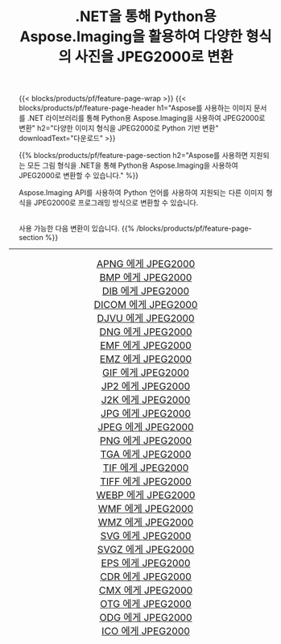 ﻿---
title: .NET을 통해 Python용 Aspose.Imaging을 활용하여 다양한 형식의 사진을 JPEG2000로 변환 
weight: 3920
url: /ko/python-net/conversion/to/jpeg2000/ 
lang: ko
langdirlevel: 2
locales: zh-hans,ja,it,ru,de,es,fr,nl,id,lt,pl,pt,vi,tr,ko,zh-hant,ar,hi,th,sv,cs,uk,he
description: .NET 라이브러리를 통해 Python용 Aspose.Imaging을 사용하여 다양한 형식을 JPEG2000로 변환할 수 있습니다.
---

{{< blocks/products/pf/feature-page-wrap >}}
{{< blocks/products/pf/feature-page-header h1="Aspose를 사용하는 이미지 문서를 .NET 라이브러리를 통해 Python용 Aspose.Imaging을 사용하여 JPEG2000로 변환" h2="다양한 이미지 형식을 JPEG2000로 Python 기반 변환" downloadText="다운로드" >}}


{{% blocks/products/pf/feature-page-section  h2="Aspose를 사용하면 지원되는 모든 그림 형식을 .NET을 통해 Python용 Aspose.Imaging을 사용하여 JPEG2000로 변환할 수 있습니다." %}}
<p align=justify>Aspose.Imaging API를 사용하여 Python 언어를 사용하여 지원되는 다른 이미지 형식을 JPEG2000로 프로그래밍 방식으로 변환할 수 있습니다.</p>
<br/>
사용 가능한 다음 변환이 있습니다.
{{% /blocks/products/pf/feature-page-section %}}
<div class="container-fluid productfamilypage bg-gray">
    <div class="convertypes bg-gray agp-content section">
        <div class="container">
		<hr style="margin-left:-20px;"/>
		<div class="row other-converters" style="gap: 10px;font-size: 19px;text-align:center;">
		    <div class='col-md-2 other-converter remove-lp remove-rp'><a href="/imaging/ko/python-net/conversion/apng-to-jpeg2000/" style="padding:15px;">APNG 에게 JPEG2000</a></div>
<div class='col-md-2 other-converter remove-lp remove-rp'><a href="/imaging/ko/python-net/conversion/bmp-to-jpeg2000/" style="padding:15px;">BMP 에게 JPEG2000</a></div>
<div class='col-md-2 other-converter remove-lp remove-rp'><a href="/imaging/ko/python-net/conversion/dib-to-jpeg2000/" style="padding:15px;">DIB 에게 JPEG2000</a></div>
<div class='col-md-2 other-converter remove-lp remove-rp'><a href="/imaging/ko/python-net/conversion/dicom-to-jpeg2000/" style="padding:15px;">DICOM 에게 JPEG2000</a></div>
<div class='col-md-2 other-converter remove-lp remove-rp'><a href="/imaging/ko/python-net/conversion/djvu-to-jpeg2000/" style="padding:15px;">DJVU 에게 JPEG2000</a></div>
<div class='col-md-2 other-converter remove-lp remove-rp'><a href="/imaging/ko/python-net/conversion/dng-to-jpeg2000/" style="padding:15px;">DNG 에게 JPEG2000</a></div>
<div class='col-md-2 other-converter remove-lp remove-rp'><a href="/imaging/ko/python-net/conversion/emf-to-jpeg2000/" style="padding:15px;">EMF 에게 JPEG2000</a></div>
<div class='col-md-2 other-converter remove-lp remove-rp'><a href="/imaging/ko/python-net/conversion/emz-to-jpeg2000/" style="padding:15px;">EMZ 에게 JPEG2000</a></div>
<div class='col-md-2 other-converter remove-lp remove-rp'><a href="/imaging/ko/python-net/conversion/gif-to-jpeg2000/" style="padding:15px;">GIF 에게 JPEG2000</a></div>
<div class='col-md-2 other-converter remove-lp remove-rp'><a href="/imaging/ko/python-net/conversion/jp2-to-jpeg2000/" style="padding:15px;">JP2 에게 JPEG2000</a></div>
<div class='col-md-2 other-converter remove-lp remove-rp'><a href="/imaging/ko/python-net/conversion/j2k-to-jpeg2000/" style="padding:15px;">J2K 에게 JPEG2000</a></div>
<div class='col-md-2 other-converter remove-lp remove-rp'><a href="/imaging/ko/python-net/conversion/jpg-to-jpeg2000/" style="padding:15px;">JPG 에게 JPEG2000</a></div>
<div class='col-md-2 other-converter remove-lp remove-rp'><a href="/imaging/ko/python-net/conversion/jpeg-to-jpeg2000/" style="padding:15px;">JPEG 에게 JPEG2000</a></div>
<div class='col-md-2 other-converter remove-lp remove-rp'><a href="/imaging/ko/python-net/conversion/png-to-jpeg2000/" style="padding:15px;">PNG 에게 JPEG2000</a></div>
<div class='col-md-2 other-converter remove-lp remove-rp'><a href="/imaging/ko/python-net/conversion/tga-to-jpeg2000/" style="padding:15px;">TGA 에게 JPEG2000</a></div>
<div class='col-md-2 other-converter remove-lp remove-rp'><a href="/imaging/ko/python-net/conversion/tif-to-jpeg2000/" style="padding:15px;">TIF 에게 JPEG2000</a></div>
<div class='col-md-2 other-converter remove-lp remove-rp'><a href="/imaging/ko/python-net/conversion/tiff-to-jpeg2000/" style="padding:15px;">TIFF 에게 JPEG2000</a></div>
<div class='col-md-2 other-converter remove-lp remove-rp'><a href="/imaging/ko/python-net/conversion/webp-to-jpeg2000/" style="padding:15px;">WEBP 에게 JPEG2000</a></div>
<div class='col-md-2 other-converter remove-lp remove-rp'><a href="/imaging/ko/python-net/conversion/wmf-to-jpeg2000/" style="padding:15px;">WMF 에게 JPEG2000</a></div>
<div class='col-md-2 other-converter remove-lp remove-rp'><a href="/imaging/ko/python-net/conversion/wmz-to-jpeg2000/" style="padding:15px;">WMZ 에게 JPEG2000</a></div>
<div class='col-md-2 other-converter remove-lp remove-rp'><a href="/imaging/ko/python-net/conversion/svg-to-jpeg2000/" style="padding:15px;">SVG 에게 JPEG2000</a></div>
<div class='col-md-2 other-converter remove-lp remove-rp'><a href="/imaging/ko/python-net/conversion/svgz-to-jpeg2000/" style="padding:15px;">SVGZ 에게 JPEG2000</a></div>
<div class='col-md-2 other-converter remove-lp remove-rp'><a href="/imaging/ko/python-net/conversion/eps-to-jpeg2000/" style="padding:15px;">EPS 에게 JPEG2000</a></div>
<div class='col-md-2 other-converter remove-lp remove-rp'><a href="/imaging/ko/python-net/conversion/cdr-to-jpeg2000/" style="padding:15px;">CDR 에게 JPEG2000</a></div>
<div class='col-md-2 other-converter remove-lp remove-rp'><a href="/imaging/ko/python-net/conversion/cmx-to-jpeg2000/" style="padding:15px;">CMX 에게 JPEG2000</a></div>
<div class='col-md-2 other-converter remove-lp remove-rp'><a href="/imaging/ko/python-net/conversion/otg-to-jpeg2000/" style="padding:15px;">OTG 에게 JPEG2000</a></div>
<div class='col-md-2 other-converter remove-lp remove-rp'><a href="/imaging/ko/python-net/conversion/odg-to-jpeg2000/" style="padding:15px;">ODG 에게 JPEG2000</a></div>
<div class='col-md-2 other-converter remove-lp remove-rp'><a href="/imaging/ko/python-net/conversion/ico-to-jpeg2000/" style="padding:15px;">ICO 에게 JPEG2000</a></div>
                </div>
        </div>
    </div>
</div>
<br/>

